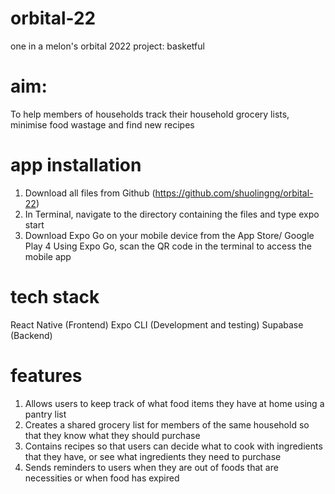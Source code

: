 # orbital-22
one in a melon's orbital 2022 project: basketful 

# aim:
To help members of households track their household grocery lists, minimise food wastage and find new recipes


# app installation
1. Download all files from Github (https://github.com/shuolingng/orbital-22)
2. In Terminal, navigate to the directory containing the files and type expo start
3. Download Expo Go on your mobile device from the App Store/ Google Play
4 Using Expo Go, scan the QR code in the terminal to access the mobile app

# tech stack
React Native (Frontend)
Expo CLI (Development and testing)
Supabase (Backend)

# features
1. Allows users to keep track of what food items they have at home using a pantry list
2. Creates a shared grocery list for members of the same household so that they know what they should purchase
3. Contains recipes so that users can decide what to cook with ingredients that they have, or see what ingredients they need to purchase
4. Sends reminders to users when they are out of foods that are necessities or when food has expired
